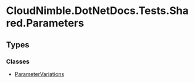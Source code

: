 # CloudNimble.DotNetDocs.Tests.Shared.Parameters

## Types

### Classes

- [ParameterVariations](ParameterVariations.md)

